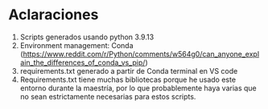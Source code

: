# Aclaraciones

1. Scripts generados usando python 3.9.13
2. Environment management:  Conda
(https://www.reddit.com/r/Python/comments/w564g0/can_anyone_explain_the_differences_of_conda_vs_pip/)
3. requirements.txt generado a partir de Conda terminal en VS code
4. Requirements.txt tiene muchas bibliotecas porque he usado este entorno durante la maestría, por lo que probablemente haya varias que no sean estrictamente necesarias para estos scripts.
